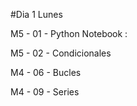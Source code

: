 #Dia 1 Lunes

M5 - 01 - Python Notebook	: 

M5 - 02 - Condicionales

M4 - 06 - Bucles

M4 - 09 - Series


